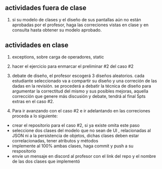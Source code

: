 ## actividades fuera de clase

1. si su modelo de clases y el diseño de sus pantallas aún no están aprobadas por el profesor, haga las correciones vistas en clase y en consulta hasta obtener su modelo aprobado.

## actividades en clase

1. exceptions, sobre carga de operadores, static

2. hacer el ejercicio para enmarcar el preliminar #2 del caso #2

3. debate de diseño, el profesor escogerá 3 diseños aleatorios. cada estudiante seleccionado va a compartir su diseño y una correción de las dadas en la revisión. se procederá a debatir la técnica de diseño para argumentar la correctitud del mismo y sus posibles mejoras, aquella corrección que genere más discusión y debate, tendrá al final 5pts extras en el caso #2.

4. Para ir avanzando con el caso #2 e ir adelantando en las correciones proceda a lo siguiente:

- crear el repositorio para el caso #2, si ya existe omita este paso
- seleccione dos clases del modelo que no sean de UI , relacionadas al JSON ni a la persistencia de objetos, dichas clases deben estar correlacionadas, tener atributos y métodos
- implemente al 100% ambas clases, haga commit y push a su respositorio
- envíe un mensaje en discord al profesor con el link del repo y el nombre de las dos clases que implementó

